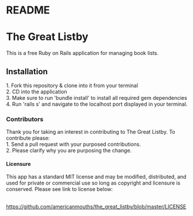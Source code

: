 # README
<h1> The Great Listby </h1> 

This is a free Ruby on Rails application for managing book lists.

<h2> Installation </h1> 
1. Fork this repository & clone into it from your terminal<br>
2. CD into the application<br>
3. Make sure to run 'bundle install' to install all required gem dependencies<br>
4. Run 'rails s' and navigate to the localhost port displayed in your terminal.<br>

<h3> Contributors  </h3>
Thank you for taking an interest in contributing to The Great Listby.  To contribute please:<br>
1. Send a pull request with your purposed contributions.<br>
2. Please clarify why you are purposing the change.<br>

<h4> Licensure </h4> This app has a standard MIT license and may be modified, distributed, and used for private or commercial use so long as copyright and licensure is conserved. Please see link to license below:<br><br>

https://github.com/americanmouths/the_great_listby/blob/master/LICENSE
